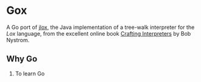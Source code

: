 # Gox

A Go port of [jlox](https://github.com/munificent/craftinginterpreters),
the Java implementation of a tree-walk interpreter for the *Lox* language,
from the excellent online book [Crafting Interpreters](https://craftinginterpreters.com/)
by Bob Nystrom.

## Why Go

1. To learn Go
